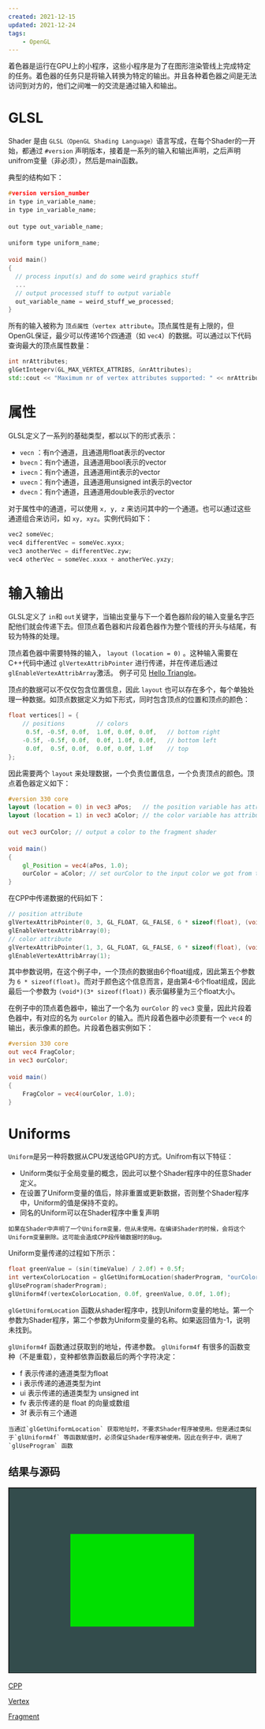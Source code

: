 ```yaml
---
created: 2021-12-15
updated: 2021-12-24
tags:
    - OpenGL
---
```

着色器是运行在GPU上的小程序，这些小程序是为了在图形渲染管线上完成特定的任务。着色器的任务只是将输入转换为特定的输出。并且各种着色器之间是无法访问到对方的，他们之间唯一的交流是通过输入和输出。

# GLSL

Shader 是由 `GLSL（OpenGL Shading Language）`语言写成，在每个Shader的一开始，都通过 `#version` 声明版本，接着是一系列的输入和输出声明，之后声明unifrom变量（非必须），然后是main函数。

典型的结构如下：

```cpp
#version version_number
in type in_variable_name;
in type in_variable_name;

out type out_variable_name;
  
uniform type uniform_name;
  
void main()
{
  // process input(s) and do some weird graphics stuff
  ...
  // output processed stuff to output variable
  out_variable_name = weird_stuff_we_processed;
}
```

所有的输入被称为 `顶点属性（vertex attribute`。顶点属性是有上限的，但OpenGL保证，最少可以传递16个四通道（如 `vec4`）的数据。可以通过以下代码查询最大的顶点属性数量：

```cpp
int nrAttributes;
glGetIntegerv(GL_MAX_VERTEX_ATTRIBS, &nrAttributes);
std::cout << "Maximum nr of vertex attributes supported: " << nrAttributes << std::endl;
```

# 属性

GLSL定义了一系列的基础类型，都以以下的形式表示：

- `vecn` ：有n个通道，且通道用float表示的vector
- `bvecn`：有n个通道，且通道用bool表示的vector
- `ivecn`：有n个通道，且通道用int表示的vector
- `uvecn`：有n个通道，且通道用unsigned int表示的vector
- `dvecn`：有n个通道，且通道用double表示的vector

对于属性中的通道，可以使用 `x, y, z` 来访问其中的一个通道。也可以通过这些通道组合来访问，如 `xy, xyz`。实例代码如下：

```cpp
vec2 someVec;
vec4 differentVec = someVec.xyxx;
vec3 anotherVec = differentVec.zyw;
vec4 otherVec = someVec.xxxx + anotherVec.yxzy;
```

# 输入输出

GLSL定义了 `in`和 `out`关键字，当输出变量与下一个着色器阶段的输入变量名字匹配他们就会传递下去。但顶点着色器和片段着色器作为整个管线的开头与结尾，有较为特殊的处理。

顶点着色器中需要特殊的输入， `layout (location = 0)` 。这种输入需要在C++代码中通过 `glVertexAttribPointer` 进行传递，并在传递后通过 `glEnableVertexAttribArray`激活。 例子可见 [Hello Triangle](Learn%20OpenGL%20-%20Ch%2002%20Hello%20Triangle.md)。

顶点的数据可以不仅仅包含位置信息，因此 `layout` 也可以存在多个，每个单独处理一种数据。如顶点数据定义为如下形式，同时包含顶点的位置和顶点的颜色：

```cpp
float vertices[] = {
    // positions         // colors
     0.5f, -0.5f, 0.0f,  1.0f, 0.0f, 0.0f,   // bottom right
    -0.5f, -0.5f, 0.0f,  0.0f, 1.0f, 0.0f,   // bottom left
     0.0f,  0.5f, 0.0f,  0.0f, 0.0f, 1.0f    // top 
};
```

因此需要两个 `layout` 来处理数据，一个负责位置信息，一个负责顶点的颜色。顶点着色器定义如下：

```glsl
#version 330 core
layout (location = 0) in vec3 aPos;   // the position variable has attribute position 0
layout (location = 1) in vec3 aColor; // the color variable has attribute position 1
  
out vec3 ourColor; // output a color to the fragment shader

void main()
{
    gl_Position = vec4(aPos, 1.0);
    ourColor = aColor; // set ourColor to the input color we got from the vertex data
}
```

在CPP中传递数据的代码如下：

```cpp
// position attribute
glVertexAttribPointer(0, 3, GL_FLOAT, GL_FALSE, 6 * sizeof(float), (void*)0);
glEnableVertexAttribArray(0);
// color attribute
glVertexAttribPointer(1, 3, GL_FLOAT, GL_FALSE, 6 * sizeof(float), (void*)(3* sizeof(float)));
glEnableVertexAttribArray(1);
```

其中参数说明，在这个例子中，一个顶点的数据由6个float组成，因此第五个参数为 `6 * sizeof(float)`。而对于颜色这个信息而言，是由第4-6个float组成，因此最后一个参数为 `(void*)(3* sizeof(float))` 表示偏移量为三个float大小。

在例子中的顶点着色器中，输出了一个名为 `ourColor` 的 `vec3` 变量，因此片段着色器中，有对应的名为 `ourColor` 的输入。而片段着色器中必须要有一个 `vec4` 的输出，表示像素的颜色。片段着色器实例如下：

```glsl
#version 330 core
out vec4 FragColor;  
in vec3 ourColor;
  
void main()
{
    FragColor = vec4(ourColor, 1.0);
}
```

# Uniforms

`Uniform`是另一种将数据从CPU发送给GPU的方式。Unifrom有以下特征：

- Uniform类似于全局变量的概念，因此可以整个Shader程序中的任意Shader定义。
- 在设置了Uniform变量的值后，除非重置或更新数据，否则整个Shader程序中，Uniform的值是保持不变的。
- 同名的Uniform可以在Shader程序中重复声明

```ad-error
如果在Shader中声明了一个Uniform变量，但从未使用。在编译Shader的时候，会将这个Uniform变量删除。这可能会造成CPP段传输数据时的Bug。
```

Uniform变量传递的过程如下所示：

```cpp
float greenValue = (sin(timeValue) / 2.0f) + 0.5f;
int vertexColorLocation = glGetUniformLocation(shaderProgram, "ourColor");
glUseProgram(shaderProgram);
glUniform4f(vertexColorLocation, 0.0f, greenValue, 0.0f, 1.0f);
```

`glGetUniformLocation` 函数从shader程序中，找到Uniform变量的地址。第一个参数为Shader程序，第二个参数为Uniform变量的名称。如果返回值为-1，说明未找到。

`glUniform4f` 函数通过获取到的地址，传递参数。 `glUniform4f` 有很多的函数变种（不是重载），变种都依靠函数最后的两个字符决定：

- f 表示传递的通道类型为float
- i 表示传递的通道类型为int
- ui 表示传递的通道类型为 unsigned int
- fv 表示传递的是 float 的向量或数组
- 3f 表示有三个通道

```ad-warning
当通过`glGetUniformLocation` 获取地址时，不要求Shader程序被使用。但是通过类似于`glUniform4f` 等函数赋值时，必须保证Shader程序被使用。因此在例子中，调用了 `glUseProgram` 函数
```

## 结果与源码

![|500](assets/Learn%20OpenGL%20-%20Ch%2003%20Shaders/GIF.gif)

[CPP](https://raw.githubusercontent.com/xuejiaW/Study-Notes/master/LearnOpenGL_VSCode/src/3.Shaders/main.cpp)

[Vertex](https://raw.githubusercontent.com/xuejiaW/Study-Notes/master/LearnOpenGL_VSCode/src/3.Shaders/vertex.vert)

[Fragment](https://raw.githubusercontent.com/xuejiaW/Study-Notes/master/LearnOpenGL_VSCode/src/3.Shaders/fragment.frag)
